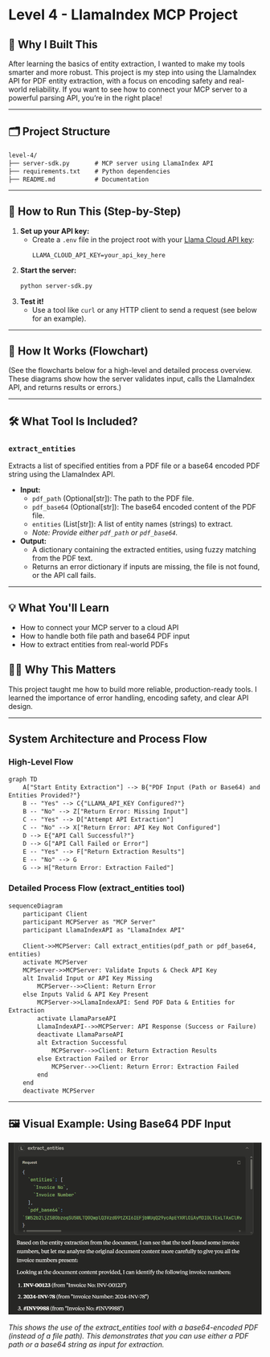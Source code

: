 # Level 4 - LlamaIndex MCP Project

## 🦙 Why I Built This

After learning the basics of entity extraction, I wanted to make my tools smarter and more robust. This project is my step into using the LlamaIndex API for PDF entity extraction, with a focus on encoding safety and real-world reliability. If you want to see how to connect your MCP server to a powerful parsing API, you’re in the right place!

---

## 🗂️ Project Structure

```
level-4/
├── server-sdk.py       # MCP server using LlamaIndex API
├── requirements.txt    # Python dependencies
├── README.md           # Documentation
```

---

## 🚀 How to Run This (Step-by-Step)

1. **Set up your API key:**
   - Create a `.env` file in the project root with your [Llama Cloud API key](https://cloud.llamaindex.ai/project/6d759a43-6134-4e3e-844f-2f4a6cd400a6):
     ```env
     LLAMA_CLOUD_API_KEY=your_api_key_here
     ```
2. **Start the server:**
   ```bash
   python server-sdk.py
   ```
3. **Test it!**
   - Use a tool like `curl` or any HTTP client to send a request (see below for an example).

---

## 🔄 How It Works (Flowchart)

(See the flowcharts below for a high-level and detailed process overview. These diagrams show how the server validates input, calls the LlamaIndex API, and returns results or errors.)

---

## 🛠️ What Tool Is Included?

### `extract_entities`
Extracts a list of specified entities from a PDF file or a base64 encoded PDF string using the LlamaIndex API.

- **Input:**
  - `pdf_path` (Optional[str]): The path to the PDF file.
  - `pdf_base64` (Optional[str]): The base64 encoded content of the PDF file.
  - `entities` (List[str]): A list of entity names (strings) to extract.
  - *Note: Provide either `pdf_path` or `pdf_base64`.*
- **Output:**
  - A dictionary containing the extracted entities, using fuzzy matching from the PDF text.
  - Returns an error dictionary if inputs are missing, the file is not found, or the API call fails.

---

## 💡 What You'll Learn
- How to connect your MCP server to a cloud API
- How to handle both file path and base64 PDF input
- How to extract entities from real-world PDFs

## 🧑‍💻 Why This Matters
This project taught me how to build more reliable, production-ready tools. I learned the importance of error handling, encoding safety, and clear API design.

---

## System Architecture and Process Flow

### High-Level Flow
```mermaid
graph TD
    A["Start Entity Extraction"] --> B{"PDF Input (Path or Base64) and Entities Provided?"}
    B -- "Yes" --> C{"LLAMA_API_KEY Configured?"}
    B -- "No" --> Z["Return Error: Missing Input"]
    C -- "Yes" --> D["Attempt API Extraction"]
    C -- "No" --> X["Return Error: API Key Not Configured"]
    D --> E{"API Call Successful?"}
    D --> G["API Call Failed or Error"]
    E -- "Yes" --> F["Return Extraction Results"]
    E -- "No" --> G
    G --> H["Return Error: Extraction Failed"]
```

### Detailed Process Flow (extract_entities tool)
```mermaid
sequenceDiagram
    participant Client
    participant MCPServer as "MCP Server"
    participant LlamaIndexAPI as "LlamaIndex API"

    Client->>MCPServer: Call extract_entities(pdf_path or pdf_base64, entities)
    activate MCPServer
    MCPServer->>MCPServer: Validate Inputs & Check API Key
    alt Invalid Input or API Key Missing
        MCPServer-->>Client: Return Error
    else Inputs Valid & API Key Present
        MCPServer->>LlamaIndexAPI: Send PDF Data & Entities for Extraction
        activate LlamaParseAPI
        LlamaIndexAPI-->>MCPServer: API Response (Success or Failure)
        deactivate LlamaParseAPI
        alt Extraction Successful
            MCPServer-->>Client: Return Extraction Results
        else Extraction Failed or Error
            MCPServer-->>Client: Return Error: Extraction Failed
        end
    end
    deactivate MCPServer
```
---

## 🖼️ Visual Example: Using Base64 PDF Input

![Extract Entities with Base64](../Images/Screenshot%202025-07-09%20204635.png)

*This shows the use of the extract_entities tool with a base64-encoded PDF (instead of a file path). This demonstrates that you can use either a PDF path or a base64 string as input for extraction.*
